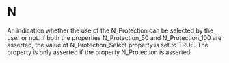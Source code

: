N
=

An indication whether the use of the N_Protection can be selected by the user or not. If both the properties N_Protection_50 and N_Protection_100 are asserted, the value of N_Protection_Select property is set to TRUE. The property is only asserted if the property N_Protection is asserted.
